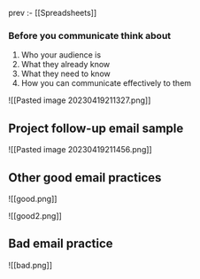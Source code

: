 prev :- [[Spreadsheets]]

### Before you communicate think about

1. Who your audience is 
2. What they already know
3. What they need to know
4. How you can communicate effectively to them

![[Pasted image 20230419211327.png]]

## Project follow-up email sample

![[Pasted image 20230419211456.png]]


## Other good email practices 

![[good.png]]


![[good2.png]]


## Bad email practice 

![[bad.png]]

